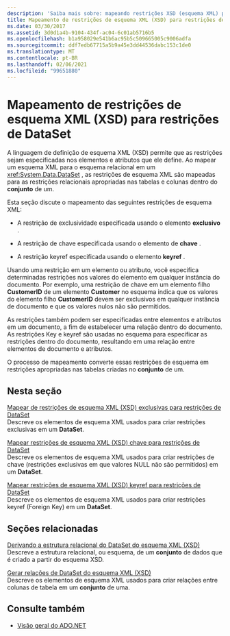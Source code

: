 ```yaml
---
description: 'Saiba mais sobre: mapeando restrições XSD (esquema XML) para restrições de conjunto de informações'
title: Mapeamento de restrições de esquema XML (XSD) para restrições de DataSet
ms.date: 03/30/2017
ms.assetid: 3d0d1a4b-9104-434f-ac04-6c01ab5716b5
ms.openlocfilehash: b1a958029e541b6ac95b5c509665005c9006adfa
ms.sourcegitcommit: ddf7edb67715a5b9a45e3dd44536dabc153c1de0
ms.translationtype: MT
ms.contentlocale: pt-BR
ms.lasthandoff: 02/06/2021
ms.locfileid: "99651880"
---
```

# <a name="mapping-xml-schema-xsd-constraints-to-dataset-constraints"></a>Mapeamento de restrições de esquema XML (XSD) para restrições de DataSet

A linguagem de definição de esquema XML (XSD) permite que as restrições sejam especificadas nos elementos e atributos que ele define. Ao mapear um esquema XML para o esquema relacional em um <xref:System.Data.DataSet> , as restrições de esquema XML são mapeadas para as restrições relacionais apropriadas nas tabelas e colunas dentro do **conjunto** de um.  
  
 Esta seção discute o mapeamento das seguintes restrições de esquema XML:  
  
- A restrição de exclusividade especificada usando o elemento **exclusivo** .  
  
- A restrição de chave especificada usando o elemento de **chave** .  
  
- A restrição keyref especificada usando o elemento **keyref** .  
  
 Usando uma restrição em um elemento ou atributo, você especifica determinadas restrições nos valores do elemento em qualquer instância do documento. Por exemplo, uma restrição de chave em um elemento filho **CustomerID** de um elemento **Customer** no esquema indica que os valores do elemento filho **CustomerID** devem ser exclusivos em qualquer instância de documento e que os valores nulos não são permitidos.  
  
 As restrições também podem ser especificadas entre elementos e atributos em um documento, a fim de estabelecer uma relação dentro do documento. As restrições Key e keyref são usadas no esquema para especificar as restrições dentro do documento, resultando em uma relação entre elementos de documento e atributos.  
  
 O processo de mapeamento converte essas restrições de esquema em restrições apropriadas nas tabelas criadas no **conjunto** de um.  
  
## <a name="in-this-section"></a>Nesta seção  

 [Mapear de restrições de esquema XML (XSD) exclusivas para restrições de DataSet](map-unique-xml-schema-xsd-constraints-to-dataset-constraints.md)  
 Descreve os elementos de esquema XML usados para criar restrições exclusivas em um **DataSet**.  
  
 [Mapear restrições de esquema XML (XSD) chave para restrições de DataSet](map-key-xml-schema-xsd-constraints-to-dataset-constraints.md)  
 Descreve os elementos de esquema XML usados para criar restrições de chave (restrições exclusivas em que valores NULL não são permitidos) em um **DataSet**.  
  
 [Mapear restrições de esquema XML (XSD) keyref para restrições de DataSet](map-keyref-xml-schema-xsd-constraints-to-dataset-constraints.md)  
 Descreve os elementos de esquema XML usados para criar restrições keyref (Foreign Key) em um **DataSet**.  
  
## <a name="related-sections"></a>Seções relacionadas  

 [Derivando a estrutura relacional do DataSet do esquema XML (XSD)](deriving-dataset-relational-structure-from-xml-schema-xsd.md)  
 Descreve a estrutura relacional, ou esquema, de um **conjunto** de dados que é criado a partir do esquema XSD.  
  
 [Gerar relações de DataSet do esquema XML (XSD)](generating-dataset-relations-from-xml-schema-xsd.md)  
 Descreve os elementos de esquema XML usados para criar relações entre colunas de tabela em um **conjunto** de uma.  
  
## <a name="see-also"></a>Consulte também

- [Visão geral do ADO.NET](../ado-net-overview.md)
